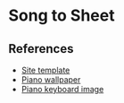 # Song to Sheet

## References
- [Site template](https://html5up.net)
- [Piano wallpaper](https://www.itl.cat/wallview/ihwJhxb_piano-wallpaper-hd)
- [Piano keyboard image](https://www.publicdomainpictures.net/en/view-image.php?image=44325&picture=piano-keyboard-clipart)
